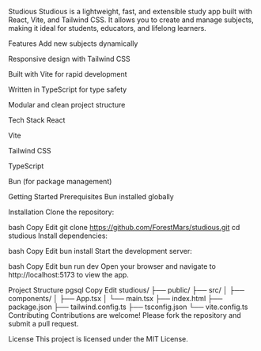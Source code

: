 Studious
Studious is a lightweight, fast, and extensible study app built with React, Vite, and Tailwind CSS. It allows you to create and manage subjects, making it ideal for students, educators, and lifelong learners.

Features
Add new subjects dynamically

Responsive design with Tailwind CSS

Built with Vite for rapid development

Written in TypeScript for type safety

Modular and clean project structure

Tech Stack
React

Vite

Tailwind CSS

TypeScript

Bun (for package management)

Getting Started
Prerequisites
Bun installed globally

Installation
Clone the repository:

bash
Copy
Edit
git clone https://github.com/ForestMars/studious.git
cd studious
Install dependencies:

bash
Copy
Edit
bun install
Start the development server:

bash
Copy
Edit
bun run dev
Open your browser and navigate to http://localhost:5173 to view the app.

Project Structure
pgsql
Copy
Edit
studious/
├── public/
├── src/
│   ├── components/
│   ├── App.tsx
│   └── main.tsx
├── index.html
├── package.json
├── tailwind.config.ts
├── tsconfig.json
└── vite.config.ts
Contributing
Contributions are welcome! Please fork the repository and submit a pull request.

License
This project is licensed under the MIT License.

